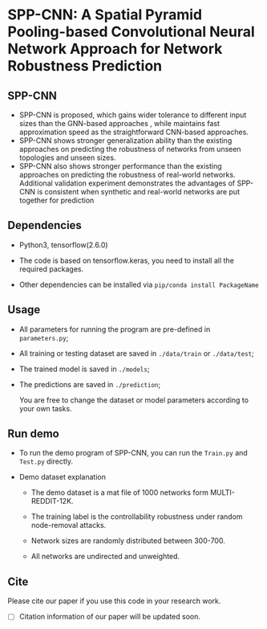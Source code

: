 # SPP-CNN: A Spatial Pyramid Pooling-based Convolutional Neural Network Approach for Network Robustness Prediction

## SPP-CNN
- SPP-CNN is proposed, which gains wider tolerance to different input sizes than the GNN-based approaches , while maintains fast approximation speed as the straightforward CNN-based approaches.
- SPP-CNN shows stronger generalization ability than the existing approaches on predicting the robustness of networks from unseen topologies and unseen sizes.
- SPP-CNN also shows stronger performance than the existing approaches on predicting the robustness of real-world networks. Additional validation experiment demonstrates the advantages of SPP-CNN is consistent when synthetic and real-world networks are put together for prediction

## Dependencies
- Python3, tensorflow(2.6.0)

- The code is based on tensorflow.keras, you need to install all the required packages.

- Other dependencies can be installed via `pip/conda install PackageName`

## Usage

- All parameters for running the program are pre-defined in `parameters.py`;

- All training or testing dataset are saved in `./data/train` or `./data/test`;

- The trained model is saved in `./models`;

- The predictions are saved in `./prediction`;

  You are free to change the dataset or model parameters according to your own tasks.

## Run demo

- To run the demo program of SPP-CNN,  you can run the `Train.py` and `Test.py` directly.

- Demo dataset explanation

  - The demo dataset is a mat file of 1000 networks form MULTI-REDDIT-12K.

  - The training label is the controllability robustness under random node-removal attacks. 

  - Network sizes are randomly distributed between 300-700.

  - All networks are undirected and unweighted.

## Cite

Please cite our paper if you use this code in your research work.

- [ ] Citation information of our paper will be updated soon.